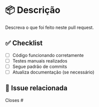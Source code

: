 # 📦 Descrição

Descreva o que foi feito neste pull request.

## ✅ Checklist

- [ ] Código funcionando corretamente
- [ ] Testes manuais realizados
- [ ] Segue padrão de commits
- [ ] Atualiza documentação (se necessário)

## 🔗 Issue relacionada

Closes #
